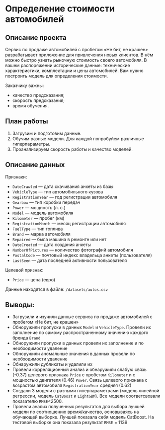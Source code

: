 # Определение стоимости автомобилей

## Описание проекта
Сервис по продаже автомобилей с пробегом «Не бит, не крашен» разрабатывает приложение для привлечения новых клиентов. В нём можно быстро узнать рыночную стоимость своего автомобиля. В вашем распоряжении исторические данные: технические характеристики, комплектации и цены автомобилей. Вам нужно построить модель для определения стоимости. 

Заказчику важны:

- качество предсказания;
- скорость предсказания;
- время обучения.

## План работы

1.	Загрузим и подготовим данные.
2.	Обучим разные модели. Для каждой попробуйем различные гиперпараметры.
3.	Проанализируем скорость работы и качество моделей.

## Описание данных

Признаки:
-	`DateCrawled` — дата скачивания анкеты из базы
-	`VehicleType` — тип автомобильного кузова
-	`RegistrationYear` — год регистрации автомобиля
-	`Gearbox` — тип коробки передач
-	`Power` — мощность (л. с.)
-	`Model` — модель автомобиля
-	`Kilometer` — пробег (км)
-	`RegistrationMonth` — месяц регистрации автомобиля
-	`FuelType` — тип топлива
-	`Brand` — марка автомобиля
-	`Repaired` — была машина в ремонте или нет
-	`DateCreated` — дата создания анкеты
-	`NumberOfPictures` — количество фотографий автомобиля
-	`PostalCode` — почтовый индекс владельца анкеты (пользователя)
-	`LastSeen` — дата последней активности пользователя

Целевой признак:
-    `Price` — цена (евро)

Данные находятся в файле: `/datasets/autos.csv` 

## Выводы:

- Загрузили и изучили данные сервиса по продаже автомобилей с пробегом «Не бит, не крашен»
- Обноружили пропуски в данных `Model` и `VehicleType`. Провели их заполнение по самому распространенному значению каждого бренда `Brand`
- Обноружили пропуски в данных провели их заполнение и по необходимости удаление
- Обноружили аномальные значения в данных провели по необходимости удаление
- Обнаружили дубликаты и удалили их
- Провели корреляционный анализ и обнаружили слабую связь (-0.37) целевого признака `Price` с пробегом `Kilometer` и с мощностью двигателя (0.46) `Power`. Связь целевого признака с возрастом автомобиля `RegistrationYear` средняя (0.62) 
- Создали  3 модели с разными гиперпараметрами (модель линейной регрессии, модель `CatBoost` и `LightGBM`). Все модели соответсвовали показателю `RMSE`<2500.
- Провели анализ полученных результатов для выбора лучшей модели по соотношению время/качество, основываясь на обучающей выборке. Лучшей показала себя модель CatBoost. На тестовой выборке она показала результат `RMSE` = 1139
